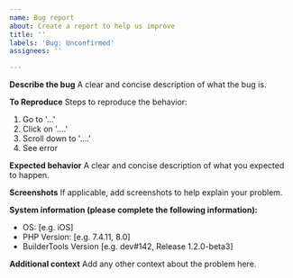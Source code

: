 ```yaml
---
name: Bug report
about: Create a report to help us improve
title: ''
labels: 'Bug: Unconfirmed'
assignees: ''

---
```


**Describe the bug**
A clear and concise description of what the bug is.

**To Reproduce**
Steps to reproduce the behavior:
1. Go to '...'
2. Click on '....'
3. Scroll down to '....'
4. See error

**Expected behavior**
A clear and concise description of what you expected to happen.

**Screenshots**
If applicable, add screenshots to help explain your problem.

**System information (please complete the following information):**
 - OS: [e.g. iOS]
 - PHP Version: [e.g. 7.4.11, 8.0]
 - BuilderTools Version [e.g. dev#142, Release 1.2.0-beta3]

**Additional context**
Add any other context about the problem here.
